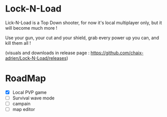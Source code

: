 # Lock-N-Load

Lick-N-Load is a Top Down shooter, for now it's local multiplayer only, but it will become much more !

Use your gun, your cut and your shield, grab every power up you can, and kill them all !

(visuals and downloads in release page : https://github.com/chaix-adrien/Lock-N-Load/releases)


# RoadMap
- [x] Local PVP game
- [ ] Survival wave mode
- [ ] campain
- [ ] map editor
